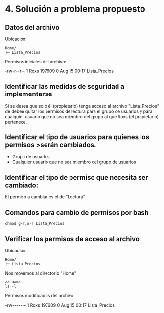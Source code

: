 # 4. Solución a problema propuesto

## Datos del archivo

Ubicación:

```
Home/
├─ Lista_Precios
```

Permisos iniciales del archivo: 

-rw-r--r-- 1 Roxs 197609 0 Aug 15 00:17 Lista_Precios

## Identificar las medidas de seguridad a implementarse

Si se desea que solo él (propietario) tenga acceso al archivo "Lista_Precios" de deben quitar los permisos de lectura para el grupo de usuarios y para cualquier usuario que no sea miembro del grupo al que Roxs (el propietario) pertenece. 

## Identificar el tipo de usuarios para quienes los permisos >serán cambiados.

- Grupo de usuarios
- Cualquier usuario que no sea miembro del grupo de usuarios

## Identificar el tipo de permiso que necesita ser cambiado:

El permiso a cambiar es el de "Lectura"

## Comandos para cambio de permisos por bash

```
chmod g-r,o-r Lista_Precios
```

## Verificar los permisos de acceso al archivo

Ubicación: 
```
Home/
├─ Lista_Precios
```

Nos movemos al directorio "Home"
```
cd Home
ls -l
```
Permisos modificados del archivo: 

-rw------- 1 Roxs 197609 0 Aug 15 00:17 Lista_Precios

